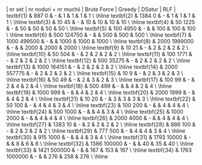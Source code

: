 | nr set | nr noduri + nr muchii | Brute Force | Greedy | DSatur | RLF |
textbf{1} & 887 0 & - & 1 & 1 & 1 & 1 \ \hline 
textbf{2} & 1384 0 & - & 1 & 1 & 1 & 1 \ \hline 
textbf{3} & 10 45 & - & 10 & 10 & 10 & 10 \ \hline 
textbf{4} & 50 1225 & - & 50 & 50 & 50 & 50 \ \hline 
textbf{5} & 100 4950 & - &  & 100 & 100 & 100 \ \hline 
textbf{6} & 500 124750 & - &  & 500 & 500 & 500 \ \hline 
textbf{7} & 1000 499500 & - &  & 1000 & 1000 & 1000 \ \hline 
textbf{8} & 2000 1999000 & - &  & 2000 & 2000 & 2000 \ \hline 
textbf{9} & 10 21 & - & 2 & 2 & 2 & 2 \ \hline 
textbf{10} & 50 504 & - & 2 & 2 & 2 & 2 \ \hline 
textbf{11} & 100 1771 & - & 2 & 2 & 2 & 2 \ \hline 
textbf{12} & 500 35275 & - & 2 & 2 & 2 & 2 \ \hline 
textbf{13} & 1000 164151 & - & 2 & 2 & 2 & 2 \ \hline 
textbf{14} & 2000 557775 & - & 2 & 2 & 2 & 2 \ \hline 
textbf{15} & 10 9 & - & 2 & 3 & 2 & 3 \ \hline 
textbf{16} & 50 49 & - & 2 & 3 & 2 & 3 \ \hline 
textbf{17} & 100 99 & - & 2 & 4 & 2 & 4 \ \hline 
textbf{18} & 500 499 & - &  & 4 & 2 & 4 \ \hline 
textbf{19} & 1000 999 & - &  & 4 & 2 & 4 \ \hline 
textbf{20} & 2000 1999 & - &  & 4 & 2 & 4 \ \hline 
textbf{21} & 10 20 & - & 3 & 3 & 3 & 3 \ \hline 
textbf{22} & 50 100 & - & 4 & 4 & 3 & 4 \ \hline 
textbf{23} & 100 200 & - &  & 4 & 4 & 4 \ \hline 
textbf{24} & 500 1000 & - &  & 4 & 3 & 4 \ \hline 
textbf{25} & 1000 2000 & - &  & 4 & 4 & 4 \ \hline 
textbf{26} & 2000 4000 & - &  & 4 & 4 & 4 \ \hline 
textbf{27} & 1383 10 & - & 2 & 2 & 2 & 2 \ \hline 
textbf{28} & 886 100 & - & 2 & 2 & 2 & 2 \ \hline 
textbf{29} & 777 500 & - & 4 & 4 & 3 & 4 \ \hline 
textbf{30} & 915 1000 & - &  & 4 & 3 & 4 \ \hline 
textbf{31} & 1793 10000 & - &  & 8 & 6 & 8 \ \hline 
textbf{32} & 1386 100000 & - &  & 40 & 35 & 40 \ \hline 
textbf{33} & 1421 500000 & - &  & 167 & 153 & 167 \ \hline 
textbf{34} & 1763 1000000 & - &  & 276 & 258 & 276 \ \hline 
